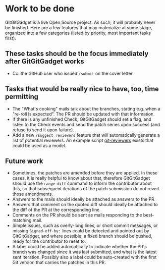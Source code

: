 # Work to be done

GitGitGadget is a live Open Source project. As such, it will probably never be
finished. Here are a few features that may materialize at some stage, organized
into a few categories (listed by priority, most important tasks first).

## These tasks should be the focus immediately after GitGitGadget works

- Cc: the GitHub user who issued `/submit` on the cover letter

## Tasks that would be really nice to have, too, time permitting

- The "What's cooking" mails talk about the branches, stating e.g. when a
  "re-roll is expected". The PR should be updated with that information.
- If there is any unfinished Check, GitGitGadget should set a flag, and listen
  to the Check events and send the patch series upon success (and refuse to send
  it upon failure).
- Add a new `/suggest reviewers` feature that will automatically generate a
  list of potential reviewers. An example script
  [git-reviewers](https://gist.github.com/alekstorm/4949628/) exists that could
  be used as a model.

## Future work

- Sometimes, the patches are amended before they are applied. In these cases, it
  is really helpful to know about that, therefore GitGitGadget should use
  the `range-diff` command to inform the contributor about this, so that
  subsequent iterations of the patch submission do not revert those amendments.
- Answers to the mails should ideally be attached as answers to the PR.
- Answers that comment on the quoted diff should ideally be attached to the diff
  of the PR at the corresponding line.
- Comments on the PR should be sent as mails responding to the best-matching
  mail.
- Simple issues, such as overly-long lines, or short commit messages, or missing
  `Signed-off-by:` lines could be detected and pointed out by GitGitGadget, and
  where possible, a fixed branch should be pushed, ready for the contributor to
  reset to.
- A label could be added automatically to indicate whether the PR's branch
  was changed since it was last submitted, and what is the latest sent
  iteration. Possibly also a label could be auto-created with the first Git
  version that carries the patches in this PR.

